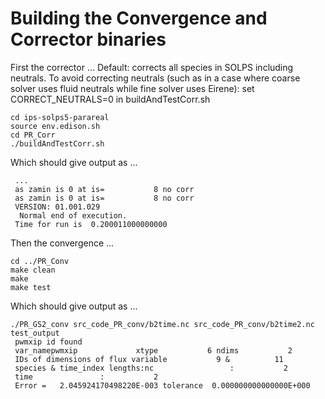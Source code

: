 # Building the Convergence and Corrector binaries
First the corrector ...
Default: corrects all species in SOLPS including neutrals.
To avoid correcting neutrals (such as in a case where coarse solver uses fluid neutrals while fine solver uses Eirene):
set CORRECT_NEUTRALS=0 in buildAndTestCorr.sh
```
cd ips-solps5-parareal
source env.edison.sh
cd PR_Corr
./buildAndTestCorr.sh
```
Which should give output as ...
```
 ... 
 as zamin is 0 at is=           8 no corr
 as zamin is 0 at is=           8 no corr
 VERSION: 01.001.029
  Normal end of execution.
 Time for run is  0.200011000000000
```
Then the convergence ...
```
cd ../PR_Conv
make clean
make
make test
```
Which should give output as ...
```
./PR_GS2_conv src_code_PR_conv/b2time.nc src_code_PR_conv/b2time2.nc test_output
 pwmxip id found
 var_namepwmxip             xtype           6 ndims           2
 IDs of dimensions of flux variable           9 &          11
 species & time_index lengths:nc                 :           2
 time               :           2
 Error =   2.045924170498220E-003 tolerance  0.000000000000000E+000
```
